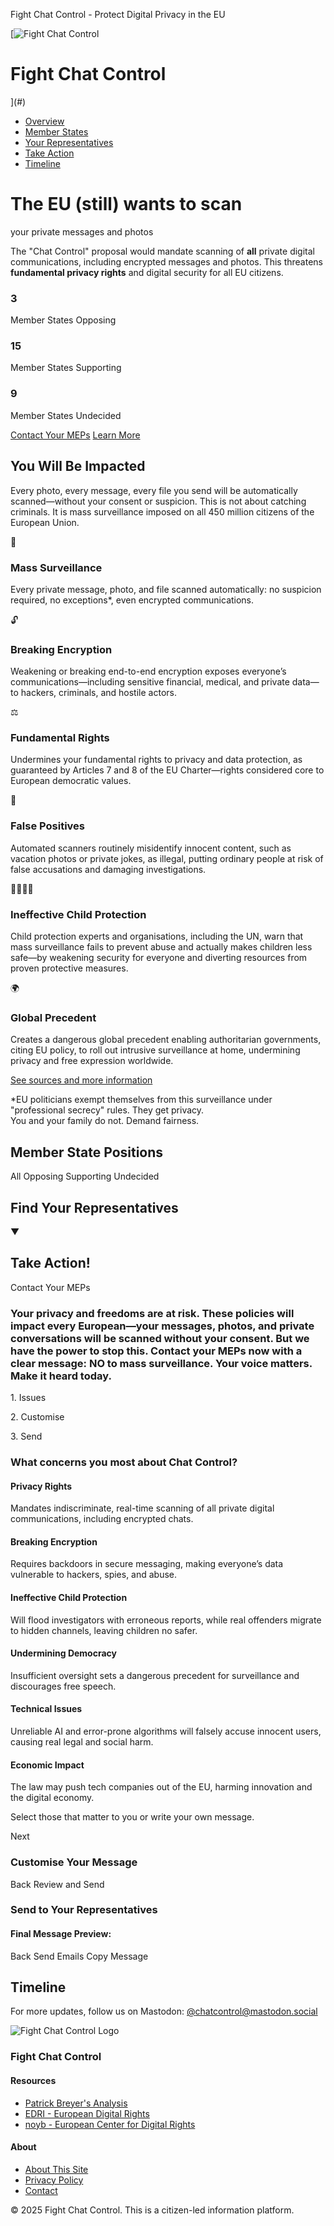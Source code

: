 Fight Chat Control - Protect Digital Privacy in the EU     

[![Fight Chat Control](data/logo.webp)

# Fight Chat Control

](#)

*   [Overview](#overview)
*   [Member States](#member-states)
*   [Your Representatives](#delegates)
*   [Take Action](#contact-tool)
*   [Timeline](#timeline)

# The EU (still) wants to scan  
your private messages and photos

The "Chat Control" proposal would mandate scanning of **all** private digital communications, including encrypted messages and photos. This threatens **fundamental privacy rights** and digital security for all EU citizens.

### 3

Member States Opposing

### 15

Member States Supporting

### 9

Member States Undecided

[Contact Your MEPs](#contact-tool) [Learn More](#overview)

## You Will Be Impacted

Every photo, every message, every file you send will be automatically scanned—without your consent or suspicion. This is not about catching criminals. It is mass surveillance imposed on all 450 million citizens of the European Union.

📱

### Mass Surveillance

Every private message, photo, and file scanned automatically: no suspicion required, no exceptions\*, even encrypted communications.

🔓️

### Breaking Encryption

Weakening or breaking end-to-end encryption exposes everyone’s communications—including sensitive financial, medical, and private data—to hackers, criminals, and hostile actors.

⚖️

### Fundamental Rights

Undermines your fundamental rights to privacy and data protection, as guaranteed by Articles 7 and 8 of the EU Charter—rights considered core to European democratic values.

🎯

### False Positives

Automated scanners routinely misidentify innocent content, such as vacation photos or private jokes, as illegal, putting ordinary people at risk of false accusations and damaging investigations.

👨‍👩‍👧‍👦

### Ineffective Child Protection

Child protection experts and organisations, including the UN, warn that mass surveillance fails to prevent abuse and actually makes children less safe—by weakening security for everyone and diverting resources from proven protective measures.

🌍

### Global Precedent

Creates a dangerous global precedent enabling authoritarian governments, citing EU policy, to roll out intrusive surveillance at home, undermining privacy and free expression worldwide.

[See sources and more information](/resources.html)

\*EU politicians exempt themselves from this surveillance under "professional secrecy" rules. They get privacy.  
You and your family do not. Demand fairness.

## Member State Positions

  

All Opposing Supporting Undecided

## Find Your Representatives

  

▼

## Take Action!  
Contact Your MEPs

### Your privacy and freedoms are at risk. These policies will impact every European—your messages, photos, and private conversations will be scanned without your consent. But we have the power to stop this. Contact your MEPs now with a clear message: NO to mass surveillance. Your voice matters. Make it heard today.

1\. Issues

2\. Customise

3\. Send

### What concerns you most about Chat Control?

#### Privacy Rights

Mandates indiscriminate, real-time scanning of all private digital communications, including encrypted chats.

#### Breaking Encryption

Requires backdoors in secure messaging, making everyone’s data vulnerable to hackers, spies, and abuse.

#### Ineffective Child Protection

Will flood investigators with erroneous reports, while real offenders migrate to hidden channels, leaving children no safer.

#### Undermining Democracy

Insufficient oversight sets a dangerous precedent for surveillance and discourages free speech.

#### Technical Issues

Unreliable AI and error-prone algorithms will falsely accuse innocent users, causing real legal and social harm.

#### Economic Impact

The law may push tech companies out of the EU, harming innovation and the digital economy.

Select those that matter to you or write your own message.

Next

### Customise Your Message

Back Review and Send

### Send to Your Representatives

#### Final Message Preview:

Back Send Emails Copy Message

## Timeline

For more updates, follow us on Mastodon: [@chatcontrol@mastodon.social](https://mastodon.social/@chatcontrol)

![Fight Chat Control Logo](data/logo.webp)

### Fight Chat Control

#### Resources

*   [Patrick Breyer's Analysis](https://www.patrick-breyer.de/en/posts/chat-control/)
*   [EDRI - European Digital Rights](https://edri.org/)
*   [noyb - European Center for Digital Rights](https://noyb.eu/)

#### About

*   [About This Site](about.html)
*   [Privacy Policy](about.html#privacy)
*   [Contact](about.html#contact)

© 2025 Fight Chat Control. This is a citizen-led information platform.